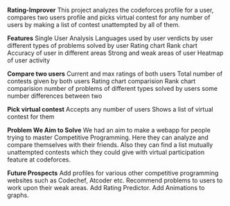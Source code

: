 **Rating-Improver**
This project analyzes the codeforces profile for a user, compares two users profile and picks virtual contest for any number of users by making a list of contest unattempted by all of them.

**Features**
Single User Analysis
    Languages used by user
    verdicts by user
    different types of problems solved by user
    Rating chart
    Rank chart
    Accuracy of user in different areas
    Strong and weak areas of user
    Heatmap of user activity
    
**Compare two users**
    Current and max ratings of both users
    Total number of contests given by both users
    Rating chart comparision
    Rank chart comparision
    number of problems of different types solved by users
    some number differences between two
    
**Pick virtual contest**
    Accepts any number of users
    Shows a list of virtual contest for them
    
**Problem We Aim to Solve**
   We had an aim to make a webapp for people trying to master Competitive Programming. Here they can analyze and compare themselves with their friends. Also they   can find a list mutually unattempted contests which they could give with virtual participation feature at codeforces.

**Future Prospects**
   Add profiles for various other competitive programming websites such as Codechef, Atcoder etc.
   Recommend problems to users to work upon their weak areas.
   Add Rating Predictor.
   Add Animations to graphs.
